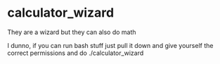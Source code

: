 # calculator_wizard
They are a wizard but they can also do math

I dunno, if you can run bash stuff just pull it down and give yourself the correct permissions and do ./calculator_wizard
